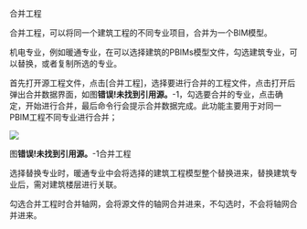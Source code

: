 合并工程
<br/>

合并工程，可以将同一个建筑工程的不同专业项目，合并为一个BIM模型。

机电专业，例如暖通专业，在可以选择建筑的PBIMs模型文件，勾选建筑专业，可以替换，或者复制所选的专业。

首先打开源工程文件，点击\[合并工程\]，选择要进行合并的工程文件，点击打开后弹出合并数据界面，如图**错误!未找到引用源。**\-1，勾选要合并的专业，点击确定，开始进行合并，最后命令行会提示合并数据完成。此功能主要用于对同一PBIM工程不同专业进行合并；

![](file:///C:\Users\pkpm\AppData\Local\Temp\ksohtml8136\wps257.jpg)

图**错误!未找到引用源。**\-1合并工程

选择替换专业时，暖通专业中会将选择的建筑工程模型整个替换进来，替换建筑专业后，需对建筑楼层进行关联。

勾选合并工程时合并轴网，会将源文件的轴网合并进来，不勾选时，不会将轴网合并进来。